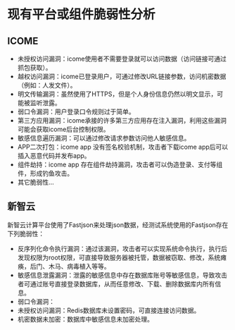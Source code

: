 # 现有平台或组件脆弱性分析

## ICOME
- 未授权访问漏洞：icome使用者不需要登录就可以访问数据（访问链接可通过抓包获取）。
- 越权访问漏洞：icome已登录用户，可通过修改URL链接参数，访问机密数据（例如：人发文件）。
- 明文传输漏洞：虽然使用了HTTPS，但是个人身份信息仍然以明文显示，可能被监听泄露。
- 弱口令漏洞：用户登录口令规则过于简单。
- 第三方应用漏洞：icome承接的许多第三方应用存在注入漏洞，利用这些漏洞可能会获取icome后台控制权限。
- 敏感信息遍历漏洞：可以通过修改请求参数访问他人敏感信息。
- APP二次打包：icome app 没有签名校验机制，攻击者下载icome app后可以插入恶意代码并发布app。
- 组件劫持：icome app 存在组件劫持漏洞，攻击者可以伪造登录、支付等组件，形成钓鱼攻击。
- 其它脆弱性...

## 新智云

新智云计算平台使用了Fastjson来处理json数据，经测试系统使用的Fastjson存在下列脆弱性：
- 反序列化命令执行漏洞：通过该漏洞，攻击者可以实现系统命令执行，执行后发现权限为root权限，可直接导致服务器被托管，数据被窃取、修改，系统瘫痪，后门、木马、病毒植入等等。
- 敏感信息泄露漏洞：泄露的敏感信息中存在数据库账号等敏感信息，导致攻击者可通过账号直接登录数据库，从而任意修改、下载、删除数据库内所有信息。
- 弱口令漏洞：
- 未授权访问漏洞：Redis数据库未设置密码，可直接连接访问数据。
- 机密数据未加密：数据库中敏感信息未加密处理。
